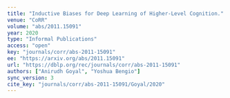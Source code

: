 ```yaml
---
title: "Inductive Biases for Deep Learning of Higher-Level Cognition."
venue: "CoRR"
volume: "abs/2011.15091"
year: 2020
type: "Informal Publications"
access: "open"
key: "journals/corr/abs-2011-15091"
ee: "https://arxiv.org/abs/2011.15091"
url: "https://dblp.org/rec/journals/corr/abs-2011-15091"
authors: ["Anirudh Goyal", "Yoshua Bengio"]
sync_version: 3
cite_key: "journals/corr/abs-2011-15091/Goyal/2020"
---
```

